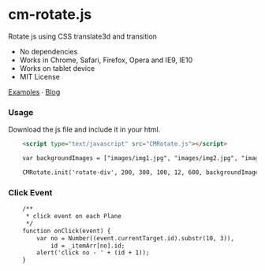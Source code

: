 cm-rotate.js
============

Rotate js using CSS translate3d and transition

 * No dependencies
 * Works in Chrome, Safari, Firefox, Opera and IE9, IE10
 * Works on tablet device
 * MIT License
 
[Examples](http://work.cmiscm.com/cm-rotate.js/)  ∙  [Blog](http://blog.cmiscm.com/)



### Usage ###

Download the js file and include it in your html.
```html
    <script type="text/javascript" src="CMRotate.js"></script>
```

```html
    var backgroundImages = ["images/img1.jpg", "images/img2.jpg", "images/img3.jpg"];

    CMRotate.init('rotate-div', 200, 300, 100, 12, 600, backgroundImages);
```


### Click Event ###
```html
    /**
     * click event on each Plane
     */
    function onClick(event) {
        var no = Number((event.currentTarget.id).substr(10, 3)),
            id = _itemArr[no].id;
        alert('click no - ' + (id + 1));
    }
```
